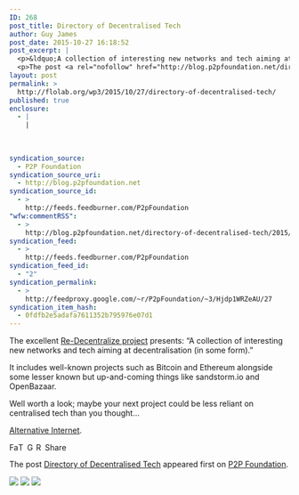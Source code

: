 ```yaml
---
ID: 268
post_title: Directory of Decentralised Tech
author: Guy James
post_date: 2015-10-27 16:18:52
post_excerpt: |
  <p>&ldquo;A collection of interesting new networks and tech aiming at decentralisation (in some form).&rdquo; It includes well-known projects such as Bitcoin and Ethereum alongside some lesser known but up-and-coming things like sandstorm.io and OpenBazaar. Well worth a look; maybe your next project could be less reliant on centralised tech than [&hellip;]</p>
  <p>The post <a rel="nofollow" href="http://blog.p2pfoundation.net/directory-of-decentralised-tech/2015/10/27">Directory of Decentralised Tech</a> appeared first on <a rel="nofollow" href="http://blog.p2pfoundation.net/">P2P Foundation</a>.</p>
layout: post
permalink: >
  http://flolab.org/wp3/2015/10/27/directory-of-decentralised-tech/
published: true
enclosure:
  - |
    |
        
        
        
syndication_source:
  - P2P Foundation
syndication_source_uri:
  - http://blog.p2pfoundation.net
syndication_source_id:
  - >
    http://feeds.feedburner.com/P2pFoundation
"wfw:commentRSS":
  - >
    http://blog.p2pfoundation.net/directory-of-decentralised-tech/2015/10/27/feed
syndication_feed:
  - >
    http://feeds.feedburner.com/P2pFoundation
syndication_feed_id:
  - "2"
syndication_permalink:
  - >
    http://feedproxy.google.com/~r/P2pFoundation/~3/Hjdp1WRZeAU/27
syndication_item_hash:
  - 0fdfb2e5adafa7611352b795976e07d1
---
```

<p>The excellent <a href="http://blog.p2pfoundation.net/re-decentralizing-the-internet/2014/05/16" >Re-Decentralize project</a> presents: &#8220;A collection of interesting new networks and tech aiming at decentralisation (in some form).&#8221;</p>
<p>It includes well-known projects such as Bitcoin and Ethereum alongside some lesser known but up-and-coming things like sandstorm.io and OpenBazaar.</p>
<p>Well worth a look; maybe your next project could be less reliant on centralised tech than you thought&#8230;</p>
<p><a href="https://redecentralize.github.io/alternative-internet/" >Alternative Internet</a>.</p>
<p><a class="a2a_button_facebook" href="http://www.addtoany.com/add_to/facebook?linkurl=http%3A%2F%2Fblog.p2pfoundation.net%2Fdirectory-of-decentralised-tech%2F2015%2F10%2F27&amp;linkname=Directory%20of%20Decentralised%20Tech" title="Facebook" rel="nofollow" ><img src="http://blog.p2pfoundation.net/wp-content/plugins/add-to-any/icons/facebook.png" width="16" height="16" alt="Facebook"/></a><a class="a2a_button_twitter" href="http://www.addtoany.com/add_to/twitter?linkurl=http%3A%2F%2Fblog.p2pfoundation.net%2Fdirectory-of-decentralised-tech%2F2015%2F10%2F27&amp;linkname=Directory%20of%20Decentralised%20Tech" title="Twitter" rel="nofollow" ><img src="http://blog.p2pfoundation.net/wp-content/plugins/add-to-any/icons/twitter.png" width="16" height="16" alt="Twitter"/></a><a class="a2a_button_google_plus" href="http://www.addtoany.com/add_to/google_plus?linkurl=http%3A%2F%2Fblog.p2pfoundation.net%2Fdirectory-of-decentralised-tech%2F2015%2F10%2F27&amp;linkname=Directory%20of%20Decentralised%20Tech" title="Google+" rel="nofollow" ><img src="http://blog.p2pfoundation.net/wp-content/plugins/add-to-any/icons/google_plus.png" width="16" height="16" alt="Google+"/></a><a class="a2a_button_reddit" href="http://www.addtoany.com/add_to/reddit?linkurl=http%3A%2F%2Fblog.p2pfoundation.net%2Fdirectory-of-decentralised-tech%2F2015%2F10%2F27&amp;linkname=Directory%20of%20Decentralised%20Tech" title="Reddit" rel="nofollow" ><img src="http://blog.p2pfoundation.net/wp-content/plugins/add-to-any/icons/reddit.png" width="16" height="16" alt="Reddit"/></a><a class="a2a_dd a2a_target addtoany_share_save" href="https://www.addtoany.com/share_save#url=http%3A%2F%2Fblog.p2pfoundation.net%2Fdirectory-of-decentralised-tech%2F2015%2F10%2F27&amp;title=Directory%20of%20Decentralised%20Tech" id="wpa2a_2"><img src="http://blog.p2pfoundation.net/wp-content/plugins/add-to-any/share_save_120_16.png" width="120" height="16" alt="Share"/></a></p><p>The post <a rel="nofollow" href="http://blog.p2pfoundation.net/directory-of-decentralised-tech/2015/10/27">Directory of Decentralised Tech</a> appeared first on <a rel="nofollow" href="http://blog.p2pfoundation.net/">P2P Foundation</a>.</p>
<div class="feedflare">
<a href="http://feeds.feedburner.com/~ff/P2pFoundation?a=Hjdp1WRZeAU:fRg4HhvnGa8:7Q72WNTAKBA"><img src="http://feeds.feedburner.com/~ff/P2pFoundation?d=7Q72WNTAKBA" border="0"></img></a> <a href="http://feeds.feedburner.com/~ff/P2pFoundation?a=Hjdp1WRZeAU:fRg4HhvnGa8:D7DqB2pKExk"><img src="http://feeds.feedburner.com/~ff/P2pFoundation?i=Hjdp1WRZeAU:fRg4HhvnGa8:D7DqB2pKExk" border="0"></img></a> <a href="http://feeds.feedburner.com/~ff/P2pFoundation?a=Hjdp1WRZeAU:fRg4HhvnGa8:2mJPEYqXBVI"><img src="http://feeds.feedburner.com/~ff/P2pFoundation?d=2mJPEYqXBVI" border="0"></img></a>
</div><img src="http://feeds.feedburner.com/~r/P2pFoundation/~4/Hjdp1WRZeAU" height="1" width="1" alt=""/>
